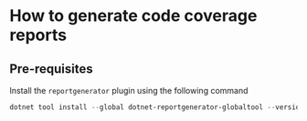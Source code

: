 # How to generate code coverage reports

## Pre-requisites

Install the `reportgenerator` plugin using the following command

```powershell
dotnet tool install --global dotnet-reportgenerator-globaltool --version 5.4.5
```